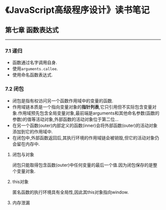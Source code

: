 # 《JavaScript高级程序设计》读书笔记 #


## 第七章  函数表达式 ##

---------------------
### 7.1 递归 ###
  - 函数通过名字调用自身.
  - 使用`arguments.callee`.
  - 使用命名函数表达式.

### 7.2 闭包 ###
  - 闭包是指有权访问另一个函数作用域中的变量的函数.
  - 作用域链本质是一个指向变量对象的**指针列表**,它只引用但不实际包含变量对象.作用域预先包含全局变量对象,最前端是arguments和其他命名参数(函数的参数)的值等活动对象,外部函数的活动对象位于第二位...
  - 在另一个函数(outer)内部定义的函数(inner)会将外部函数(outer)的活动对象添加到它的作用域中.
  - 在闭包中,外部函数返回后,其执行环境的作用域链会被销毁,但它的活动对象仍会留在内存中.

1. 闭包与对象
    
    闭包只能取得包含函数(outer)中任何变量的最后一个值.因为闭包保存的是整个变量对象.

2. this对象
   
   匿名函数的执行环境具有全局性,因此其this对象指向window.

3. 内存泄漏
